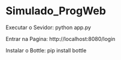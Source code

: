 # Simulado_ProgWeb



Executar o Sevidor:
python app.py


Entrar na Pagina:
http://localhost:8080/login

Instalar o Bottle:
pip install bottle
